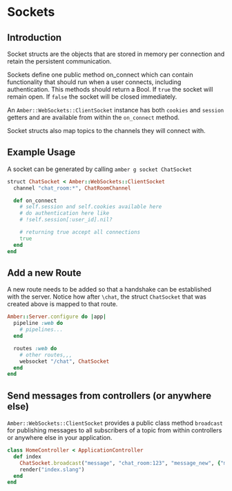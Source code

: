 # Sockets

## Introduction

Socket structs are the objects that are stored in memory per connection and retain the persistent communication.

Sockets define one public method on\_connect which can contain functionality that should run when a user connects, including authentication. This methods should return a Bool. If `true` the socket will remain open. If `false` the socket will be closed immediately.

An `Amber::WebSockets::ClientSocket` instance has both `cookies` and `session` getters and are available from within the `on_connect` method.

Socket structs also map topics to the channels they will connect with.

## Example Usage

A socket can be generated by calling `amber g socket ChatSocket`

```ruby
struct ChatSocket < Amber::WebSockets::ClientSocket
  channel "chat_room:*", ChatRoomChannel

  def on_connect
    # self.session and self.cookies available here
    # do authentication here like
    # !self.session[:user_id].nil?

    # returning true accept all connections
    true
  end
end
```

## Add a new Route

A new route needs to be added so that a handshake can be established with the server. Notice how after `\chat`, the struct `ChatSocket` that was created 
above is mapped to that route.

```ruby
Amber::Server.configure do |app|
  pipeline :web do
    # pipelines...
  end

  routes :web do
    # other routes,,,
    websocket "/chat", ChatSocket
  end
end
```

## Send messages from controllers \(or anywhere else\)

`Amber::WebSockets::ClientSocket` provides a public class method `broadcast` for publishing messages to all subscribers of a topic from within controllers or anywhere else in your application.

```ruby
class HomeController < ApplicationController
  def index
    ChatSocket.broadcast("message", "chat_room:123", "message_new", {"message" => "A new visitor!"})
    render("index.slang")
  end
end
```

